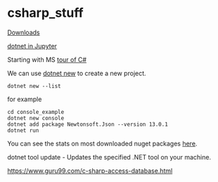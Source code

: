 # csharp_stuff

[Downloads](https://dotnet.microsoft.com/download)

[dotnet in Jupyter](https://devblogs.microsoft.com/dotnet/net-core-with-juypter-notebooks-is-here-preview-1/)

Starting with MS [tour of C#](https://docs.microsoft.com/en-us/dotnet/csharp/tour-of-csharp/)

We can use [dotnet new](https://docs.microsoft.com/en-us/dotnet/core/tools/dotnet-new) to create a new project.
```
dotnet new --list
```

for example
```
cd console_example
dotnet new console
dotnet add package Newtonsoft.Json --version 13.0.1
dotnet run
```

You can see the stats on most downloaded nuget packages [here](https://www.nuget.org/stats/packages).

dotnet tool update - Updates the specified .NET tool on your machine.

https://www.guru99.com/c-sharp-access-database.html
